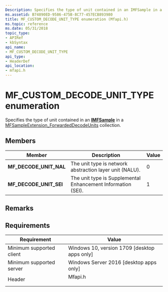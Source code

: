 ```yaml
---
Description: Specifies the type of unit contained in an IMFSample in a MFSampleExtension\_ForwardedDecodeUnits collection.
ms.assetid: B74890ED-9586-475B-8C77-457ECB893980
title: MF_CUSTOM_DECODE_UNIT_TYPE enumeration (Mfapi.h)
ms.topic: reference
ms.date: 05/31/2018
topic_type: 
- APIRef
- kbSyntax
api_name: 
- MF_CUSTOM_DECODE_UNIT_TYPE
api_type: 
- HeaderDef
api_location: 
- mfapi.h
---
```


# MF\_CUSTOM\_DECODE\_UNIT\_TYPE enumeration

Specifies the type of unit contained in an [**IMFSample**](/windows/desktop/api/mfobjects/nn-mfobjects-imfsample) in a [MFSampleExtension\_ForwardedDecodeUnits](mfsampleextension-forwardeddecodeunits.md) collection.

## Members



| Member                    | Description                                                             | Value |
|---------------------------|-------------------------------------------------------------------------|-------|
| **MF\_DECODE\_UNIT\_NAL** | The unit type is network abstraction layer unit (NALU). <br/>     | 0     |
| **MF\_DECODE\_UNIT\_SEI** | The unit type is Supplemental Enhancement Information (SEI).<br/> | 1     |



## Remarks

## Requirements



| Requirement | Value |
|-------------------------------------|------------------------------------------------------------------------------------|
| Minimum supported client<br/> | Windows 10, version 1709 \[desktop apps only\]<br/>                          |
| Minimum supported server<br/> | Windows Server 2016 \[desktop apps only\]<br/>                               |
| Header<br/>                   | <dl> <dt>Mfapi.h</dt> </dl> |



 

 




